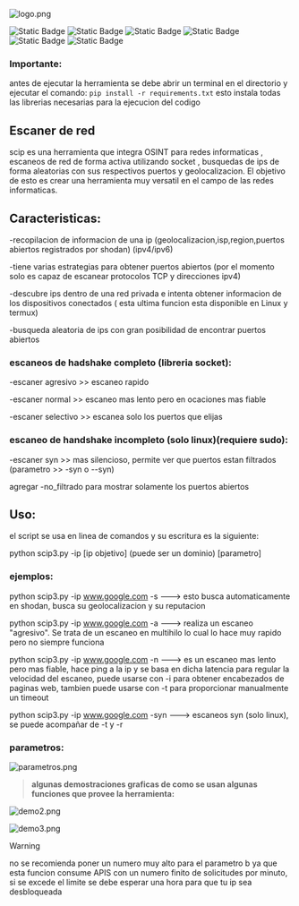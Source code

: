 ![logo.png](https://github.com/Urban20/escaner-de-red/blob/main/img/logo.png?raw=true)

<p>

  <img alt="Static Badge" src="https://img.shields.io/badge/hecho_en-Python-blue?style=flat-square&logo=python&logoColor=white">
  <img alt="Static Badge" src="https://img.shields.io/badge/Espa%C3%B1ol-yellow%3Fstyle%3Dflat?style=social">
  <img alt="Static Badge" src="https://img.shields.io/badge/integrado_con-shodan-red?style=flat-square">
  <img alt="Static Badge" src="https://img.shields.io/badge/compatible_con-Windows-magenta?style=flat-square&">
  <img alt="Static Badge" src="https://img.shields.io/badge/compatible_con-Linux-green?style=flat-square&logo=linux&logoColor=black">
  <img alt="Static Badge" src="https://img.shields.io/badge/compatible_con-Termux-black?style=flat-square&logo=gnometerminal&logoColor=black">


</p>


### Importante:

antes de ejecutar la herramienta se debe abrir un terminal en el directorio y ejecutar el comando:
`pip install -r requirements.txt`
esto instala todas las librerias necesarias para la ejecucion del codigo

## Escaner de red
scip es una herramienta que integra OSINT para redes informaticas , escaneos de red de forma activa utilizando socket , busquedas de ips de forma aleatorias con sus respectivos puertos y geolocalizacion.
El objetivo de esto es crear una herramienta muy versatil en el campo de las redes informaticas.

## Caracteristicas:

-recopilacion de informacion de una ip (geolocalizacion,isp,region,puertos abiertos registrados por shodan) (ipv4/ipv6)

-tiene varias estrategias para obtener puertos abiertos (por el momento solo es capaz de escanear protocolos TCP y direcciones ipv4)

-descubre ips dentro de una red privada e intenta obtener informacion de los dispositivos conectados ( esta ultima funcion esta disponible en Linux y termux)

-busqueda aleatoria de ips con gran posibilidad de encontrar puertos abiertos


### escaneos de hadshake completo (libreria socket):

-escaner agresivo >> escaneo rapido

-escaner normal >> escaneo mas lento pero en ocaciones mas fiable

-escaner selectivo >> escanea solo los puertos que elijas 

### escaneo de handshake incompleto (solo linux)(requiere sudo):

-escaner syn >> mas silencioso, permite ver que puertos estan filtrados (parametro >> -syn o --syn)

agregar -no_filtrado para mostrar solamente los puertos abiertos

## Uso:

el script se usa en linea de comandos y su escritura es la siguiente:

python scip3.py -ip [ip objetivo] (puede ser un dominio)  [parametro]



### ejemplos:

python scip3.py -ip www.google.com -s ---> esto busca automaticamente en shodan, busca su geolocalizacion y su reputacion

python scip3.py -ip www.google.com -a ---> realiza un escaneo "agresivo". Se trata de un escaneo en multihilo lo cual lo hace muy rapido pero no siempre funciona

python scip3.py -ip www.google.com -n ---> es un escaneo mas lento pero mas fiable, hace ping a la ip y se basa en dicha latencia para regular la velocidad del escaneo, puede usarse con -i para obtener encabezados de paginas web, tambien puede usarse con -t para proporcionar manualmente un timeout



python scip3.py -ip www.google.com -syn ---> escaneos syn (solo linux), se puede acompañar de -t y -r

### parametros:
  
![parametros.png](https://github.com/Urban20/escaner-de-red/blob/main/img/parametros.png?raw=true)

> **algunas demostraciones graficas de como se usan algunas funciones que provee la herramienta:**

![demo2.png](https://github.com/Urban20/escaner-de-red/blob/main/img/demo2.png?raw=true)

![demo3.png](https://github.com/Urban20/escaner-de-red/blob/main/img/demo3.png?raw=true)

> [!WARNING]
no se recomienda poner un numero muy alto para el parametro b ya que esta funcion consume APIS con un numero finito de solicitudes por minuto, si se excede el limite se debe esperar una hora para que tu ip sea desbloqueada